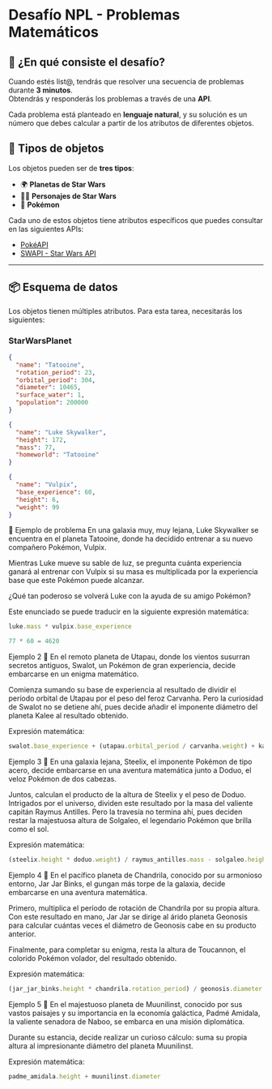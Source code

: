 # Desafío NPL - Problemas Matemáticos

## 📌 ¿En qué consiste el desafío?
Cuando estés list@, tendrás que resolver una secuencia de problemas durante **3 minutos**.  
Obtendrás y responderás los problemas a través de una **API**.  

Cada problema está planteado en **lenguaje natural**, y su solución es un número que debes calcular a partir de los atributos de diferentes objetos.

## 🔹 Tipos de objetos
Los objetos pueden ser de **tres tipos**:

- 🌍 **Planetas de Star Wars**
- 🧑‍🚀 **Personajes de Star Wars**
- 🐹 **Pokémon**

Cada uno de estos objetos tiene atributos específicos que puedes consultar en las siguientes APIs:

- [PokéAPI](https://pokeapi.co/)
- [SWAPI - Star Wars API](https://swapi.dev/)

---

## 📦 Esquema de datos
Los objetos tienen múltiples atributos. Para esta tarea, necesitarás los siguientes:

### **StarWarsPlanet**
```json
{
  "name": "Tatooine",
  "rotation_period": 23,
  "orbital_period": 304,
  "diameter": 10465,
  "surface_water": 1,
  "population": 200000
}

{
  "name": "Luke Skywalker",
  "height": 172,
  "mass": 77,
  "homeworld": "Tatooine"
}

{
  "name": "Vulpix",
  "base_experience": 60,
  "height": 6,
  "weight": 99
}
```

🧩 Ejemplo de problema
En una galaxia muy, muy lejana, Luke Skywalker se encuentra en el planeta Tatooine, donde ha decidido entrenar a su nuevo compañero Pokémon, Vulpix.

Mientras Luke mueve su sable de luz, se pregunta cuánta experiencia ganará al entrenar con Vulpix si su masa es multiplicada por la experiencia base que este Pokémon puede alcanzar.

¿Qué tan poderoso se volverá Luke con la ayuda de su amigo Pokémon?

Este enunciado se puede traducir en la siguiente expresión matemática:

```js
luke.mass * vulpix.base_experience
```

```js
77 * 60 = 4620
```


Ejemplo 2
📍 En el remoto planeta de Utapau, donde los vientos susurran secretos antiguos, Swalot, un Pokémon de gran experiencia, decide embarcarse en un enigma matemático.

Comienza sumando su base de experiencia al resultado de dividir el período orbital de Utapau por el peso del feroz Carvanha. Pero la curiosidad de Swalot no se detiene ahí, pues decide añadir el imponente diámetro del planeta Kalee al resultado obtenido.

Expresión matemática:

```js
swalot.base_experience + (utapau.orbital_period / carvanha.weight) + kalee.diameter
```
Ejemplo 3
📍 En una galaxia lejana, Steelix, el imponente Pokémon de tipo acero, decide embarcarse en una aventura matemática junto a Doduo, el veloz Pokémon de dos cabezas.

Juntos, calculan el producto de la altura de Steelix y el peso de Doduo. Intrigados por el universo, dividen este resultado por la masa del valiente capitán Raymus Antilles. Pero la travesía no termina ahí, pues deciden restar la majestuosa altura de Solgaleo, el legendario Pokémon que brilla como el sol.

Expresión matemática:

```js
(steelix.height * doduo.weight) / raymus_antilles.mass - solgaleo.height
```
Ejemplo 4
📍 En el pacífico planeta de Chandrila, conocido por su armonioso entorno, Jar Jar Binks, el gungan más torpe de la galaxia, decide embarcarse en una aventura matemática.

Primero, multiplica el período de rotación de Chandrila por su propia altura. Con este resultado en mano, Jar Jar se dirige al árido planeta Geonosis para calcular cuántas veces el diámetro de Geonosis cabe en su producto anterior.

Finalmente, para completar su enigma, resta la altura de Toucannon, el colorido Pokémon volador, del resultado obtenido.

Expresión matemática:

```js
(jar_jar_binks.height * chandrila.rotation_period) / geonosis.diameter - toucannon.height
```
Ejemplo 5
📍 En el majestuoso planeta de Muunilinst, conocido por sus vastos paisajes y su importancia en la economía galáctica, Padmé Amidala, la valiente senadora de Naboo, se embarca en una misión diplomática.

Durante su estancia, decide realizar un curioso cálculo: suma su propia altura al impresionante diámetro del planeta Muunilinst.

Expresión matemática:

```js
padme_amidala.height + muunilinst.diameter
```